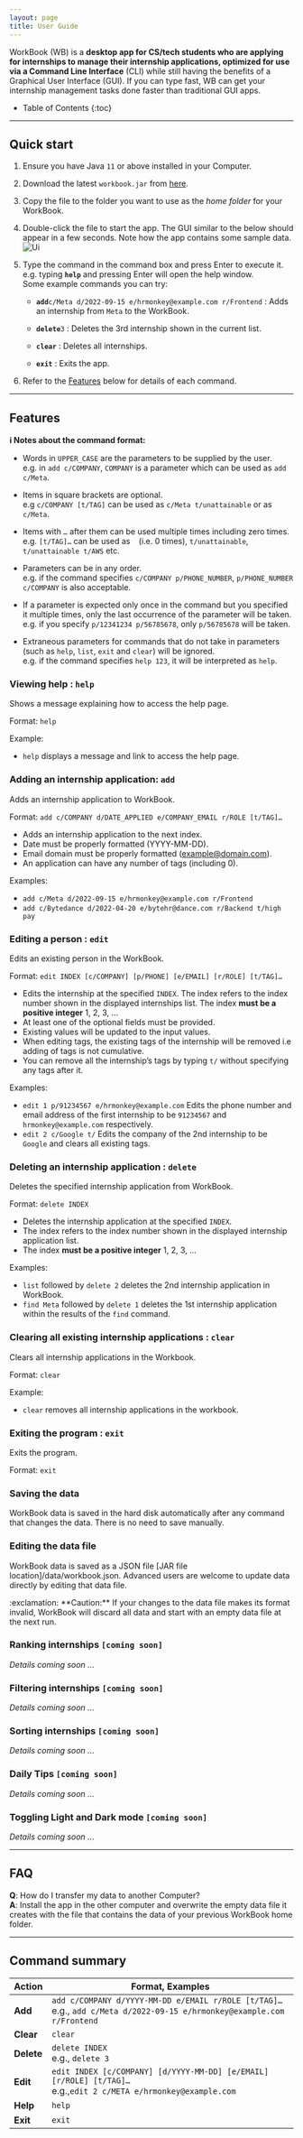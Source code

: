 ```yaml
---
layout: page
title: User Guide
---
```


WorkBook (WB) is a **desktop app for CS/tech students who are applying for internships to manage their internship applications, optimized for use via a Command Line Interface** (CLI) while still having the benefits of a Graphical User Interface (GUI). If you can type fast, WB can get your internship management tasks done faster than traditional GUI apps.


* Table of Contents
{:toc}

--------------------------------------------------------------------------------------------------------------------

## Quick start

1. Ensure you have Java `11` or above installed in your Computer.

2. Download the latest `workbook.jar` from [here](https://github.com/AY2223S1-CS2103T-T10-3/tp).

3. Copy the file to the folder you want to use as the _home folder_ for your WorkBook.

4. Double-click the file to start the app. The GUI similar to the below should appear in a few seconds. Note how the app contains some sample data.<br>
   ![Ui](images/Ui.png)

5. Type the command in the command box and press Enter to execute it. e.g. typing **`help`** and pressing Enter will open the help window.<br>
   Some example commands you can try:

   * **`add`**`c/Meta d/2022-09-15 e/hrmonkey@example.com r/Frontend` : Adds an internship from `Meta` to the WorkBook.

   * **`delete`**`3` : Deletes the 3rd internship shown in the current list.

   * **`clear`** : Deletes all internships.

   * **`exit`** : Exits the app.

1. Refer to the [Features](#features) below for details of each command.

--------------------------------------------------------------------------------------------------------------------

## Features

<div markdown="block" class="alert alert-info">

**:information_source: Notes about the command format:**<br>

* Words in `UPPER_CASE` are the parameters to be supplied by the user.<br>
  e.g. in `add c/COMPANY`, `COMPANY` is a parameter which can be used as `add c/Meta`.

* Items in square brackets are optional.<br>
  e.g `c/COMPANY [t/TAG]` can be used as `c/Meta t/unattainable` or as `c/Meta`.

* Items with `…`​ after them can be used multiple times including zero times.<br>
  e.g. `[t/TAG]…​` can be used as ` ` (i.e. 0 times), `t/unattainable`, `t/unattainable t/AWS` etc.

* Parameters can be in any order.<br>
  e.g. if the command specifies `c/COMPANY p/PHONE_NUMBER`, `p/PHONE_NUMBER c/COMPANY` is also acceptable.

* If a parameter is expected only once in the command but you specified it multiple times, only the last occurrence of the parameter will be taken.<br>
  e.g. if you specify `p/12341234 p/56785678`, only `p/56785678` will be taken.

* Extraneous parameters for commands that do not take in parameters (such as `help`, `list`, `exit` and `clear`) will be ignored.<br>
  e.g. if the command specifies `help 123`, it will be interpreted as `help`.

</div>

### Viewing help : `help`

Shows a message explaining how to access the help page.

Format: `help`

Example:
* `help` displays a message and link to access the help page.


### Adding an internship application: `add`

Adds an internship application to WorkBook.

Format: `add c/COMPANY d/DATE_APPLIED e/COMPANY_EMAIL r/ROLE [t/TAG]…​`

* Adds an internship application to the next index.
* Date must be properly formatted (YYYY-MM-DD).
* Email domain must be properly formatted (example@domain.com).
* An application can have any number of tags (including 0).

Examples:
* `add c/Meta d/2022-09-15 e/hrmonkey@example.com r/Frontend`
* `add c/Bytedance d/2022-04-20 e/bytehr@dance.com r/Backend t/high pay`

### Editing a person : `edit`

Edits an existing person in the WorkBook.

Format: `edit INDEX [c/COMPANY] [p/PHONE] [e/EMAIL] [r/ROLE] [t/TAG]…​`

* Edits the internship at the specified `INDEX`. The index refers to the index number shown in the displayed internships list. The index **must be a positive integer** 1, 2, 3, …​
* At least one of the optional fields must be provided.
* Existing values will be updated to the input values.
* When editing tags, the existing tags of the internship will be removed i.e adding of tags is not cumulative.
* You can remove all the internship’s tags by typing `t/` without
    specifying any tags after it.

Examples:
*  `edit 1 p/91234567 e/hrmonkey@example.com` Edits the phone number and email address of the first internship to be `91234567` and `hrmonkey@example.com` respectively.
*  `edit 2 c/Google t/` Edits the company of the 2nd internship to be `Google` and clears all existing tags.

### Deleting an internship application : `delete`

Deletes the specified internship application from WorkBook.

Format: `delete INDEX`

* Deletes the internship application at the specified `INDEX`.
* The index refers to the index number shown in the displayed internship application list.
* The index **must be a positive integer** 1, 2, 3, …​

Examples:
* `list` followed by `delete 2` deletes the 2nd internship application in WorkBook.
* `find Meta` followed by `delete 1` deletes the 1st internship application within the results of the `find` command.

### Clearing all existing internship applications : `clear`

Clears all internship applications in the Workbook.

Format: `clear`

Example:
* `clear` removes all internship applications in the workbook.

### Exiting the program : `exit`

Exits the program.

Format: `exit`

### Saving the data

WorkBook data is saved in the hard disk automatically after any command that changes the data. There is no need to save manually.

### Editing the data file

WorkBook data is saved as a JSON file [JAR file location]/data/workbook.json. Advanced users are welcome to update data directly by editing that data file.

<div markdown="span" class="alert alert-warning">:exclamation: **Caution:**
If your changes to the data file makes its format invalid, WorkBook will discard all data and start with an empty data file at the next run.
</div>


### Ranking internships `[coming soon]`

_Details coming soon ..._

### Filtering internships `[coming soon]`

_Details coming soon ..._

### Sorting internships `[coming soon]`

_Details coming soon ..._

### Daily Tips `[coming soon]`

_Details coming soon ..._

### Toggling Light and Dark mode `[coming soon]`

_Details coming soon ..._

--------------------------------------------------------------------------------------------------------------------

## FAQ

**Q**: How do I transfer my data to another Computer?<br>
**A**: Install the app in the other computer and overwrite the empty data file it creates with the file that contains the data of your previous WorkBook home folder.

--------------------------------------------------------------------------------------------------------------------

## Command summary

Action | Format, Examples
--------|------------------
**Add** | `add c/COMPANY d/YYYY-MM-DD e/EMAIL r/ROLE [t/TAG]…​` <br> e.g., `add c/Meta d/2022-09-15 e/hrmonkey@example.com r/Frontend`
**Clear** | `clear`
**Delete** | `delete INDEX`<br> e.g., `delete 3`
**Edit** | `edit INDEX [c/COMPANY] [d/YYYY-MM-DD] [e/EMAIL] [r/ROLE] [t/TAG]…​​`<br> e.g.,`edit 2 c/META e/hrmonkey@example.com`
**Help** | `help`
**Exit** | `exit`
